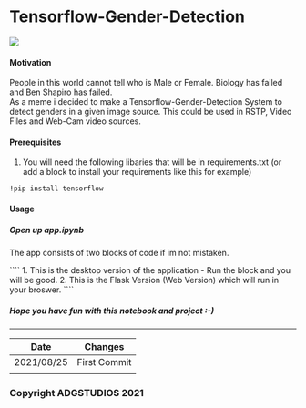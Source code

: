 # Tensorflow-Gender-Detection
<img src="https://upload.wikimedia.org/wikipedia/commons/2/2d/Tensorflow_logo.svg">

#### Motivation
<p>People in this world cannot tell who is Male or Female. Biology has failed and Ben Shapiro has failed. <br> As a meme i decided to make a Tensorflow-Gender-Detection System to detect genders in a given image source. This could be used in RSTP, Video Files and Web-Cam video sources.</p>

#### Prerequisites 
1. You will need the following libaries that will be in requirements.txt
(or add a block to install your requirements like this for example)
````
!pip install tensorflow
````

#### Usage
##### Open up app.ipynb 
<p>The app consists of two blocks of code if im not mistaken.</p>
````
1. This is the desktop version of the application - Run the block and you will be good. 
2. This is the Flask Version (Web Version) which will run in your broswer.
````

##### Hope you have fun with this notebook and project :-)

------------------------------
| Date        | Changes      |
|-------------|--------------|
| 2021/08/25  | First Commit |
|             |              | 

### Copyright ADGSTUDIOS 2021


